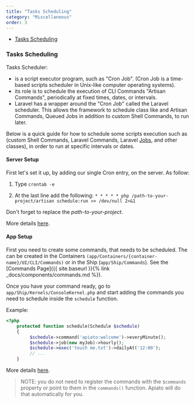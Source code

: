 ```yaml
---
title: "Tasks Scheduling"
category: "Miscellaneous"
order: 3
---
```


- [Tasks Scheduling](#Tasks-Scheduling)

<a name="Tasks-Scheduling"></a>
### Tasks Scheduling

Tasks Scheduler:

* is a script executor program, such as "Cron Job". (Cron Job is a time-based scripts scheduler in Unix-like computer 
operating systems).
* its role is to schedule the execution of CLI Commands "Artisan Commands", periodically at fixed times, dates, or 
intervals.
* Laravel has a wrapper around the "Cron Job" called the Laravel scheduler. This allows the framework to schedule class 
like and Artisan Commands, Queued Jobs in addition to  custom Shell Commands, to run later.
 
Below is a quick guide for how to schedule some scripts execution such as (custom Shell Commands, Laravel Commands, 
Laravel [Jobs](https://laravel.com/docs/5.6/queues), and other classes), in order to run at specific intervals or dates.

#### Server Setup

First let's set it up, by adding our single Cron entry, on the server. As follow:

1) Type `crontab -e`

2) At the last line add the following: `* * * * * php /path-to-your-project/artisan schedule:run >> /dev/null 2>&1`

Don't forget to replace the *path-to-your-project*.

More details [here](https://laravel.com/docs/master/scheduling#introduction). 

#### App Setup

First you need to create some commands, that needs to be scheduled. 
The can be created in the Containers `(app/Containers/{container-name}/UI/CLI/Commands)` or in the Ship (`app/Ship/Commands`).
See the [Commands Page]({{ site.baseurl }}{% link _docs/components/commands.md %}).

Once you have your command ready, go to `app/Ship/Kernels/ConsoleKernel.php` and start adding the commands you need 
to schedule inside the `schedule` function.

Example:

```php
<?php
    protected function schedule(Schedule $schedule)
    {
         $schedule->command('apiato:welcome')->everyMinute();
         $schedule->job(new myJob)->hourly();
         $schedule->exec('touch me.txt')->dailyAt('12:00');
         // ...
    }
``` 
More details [here](https://laravel.com/docs/scheduling#defining-schedules).

> NOTE: you do not need to register the commands with the `$commands` property or point to them in the `commands()` 
function. Apiato will do that automatically for you.
